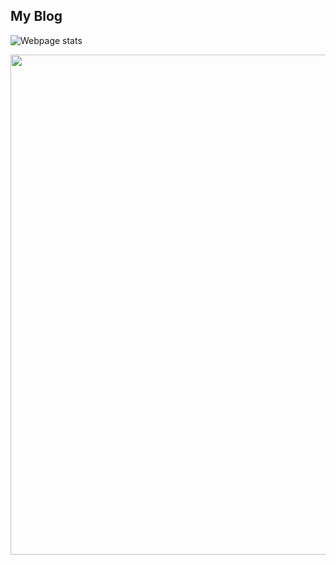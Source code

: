 ## My Blog

![Webpage stats](Photos/download "Stat scores")


<p align="center">	<!-- (optional) center align -->
    <img src="./Photos/download" width="800px">
</p>
